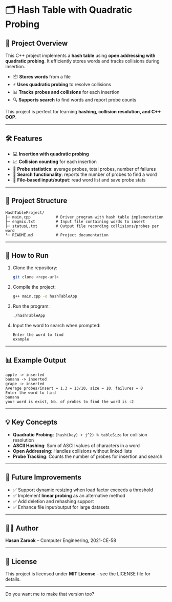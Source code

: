 

# 🗂️ Hash Table with Quadratic Probing

## 🚀 Project Overview

This C++ project implements a **hash table** using **open addressing with quadratic probing**. It efficiently stores words and tracks collisions during insertion.

* 📦 **Stores words** from a file
* ⚡ **Uses quadratic probing** to resolve collisions
* 📊 **Tracks probes and collisions** for each insertion
* 🔍 **Supports search** to find words and report probe counts

This project is perfect for learning **hashing, collision resolution, and C++ OOP**.

---

## 🛠️ Features

* 💻 **Insertion with quadratic probing**
* 📈 **Collision counting** for each insertion
* 🔢 **Probe statistics**: average probes, total probes, number of failures
* 🔎 **Search functionality**: reports the number of probes to find a word
* 📝 **File-based input/output**: read word list and save probe stats

---

## 📁 Project Structure

```
HashTableProject/
├─ main.cpp           # Driver program with hash table implementation
├─ engmix.txt         # Input file containing words to insert
├─ statusL.txt        # Output file recording collisions/probes per word
└─ README.md          # Project documentation
```

---

## 📝 How to Run

1. Clone the repository:

   ```bash
   git clone <repo-url>
   ```
2. Compile the project:

   ```bash
   g++ main.cpp -o hashTableApp
   ```
3. Run the program:

   ```bash
   ./hashTableApp
   ```
4. Input the word to search when prompted:

   ```
   Enter the word to find
   example
   ```

---

## 📊 Example Output

```
apple -> inserted
banana -> inserted
grape -> inserted
Average probes/insert = 1.3 = 13/10, size = 10, failures = 0
Enter the word to find
banana
your word is exist, No. of probes to find the word is :2
```

---

## 💡 Key Concepts

* **Quadratic Probing**: `(hash(key) + j^2) % tableSize` for collision resolution
* **ASCII Hashing**: Sum of ASCII values of characters in a word
* **Open Addressing**: Handles collisions without linked lists
* **Probe Tracking**: Counts the number of probes for insertion and search

---

## 🎯 Future Improvements

* ✅ Support dynamic resizing when load factor exceeds a threshold
* ✅ Implement **linear probing** as an alternative method
* ✅ Add deletion and rehashing support
* ✅ Enhance file input/output for large datasets

---

## 👨‍💻 Author

**Hasan Zarook** – Computer Engineering, 2021-CE-58

---

## 🔖 License

This project is licensed under **MIT License** – see the LICENSE file for details.

---

Do you want me to make that version too?

